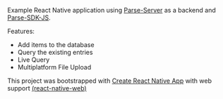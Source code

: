 Example React Native application using [Parse-Server](https://github.com/parse-community/parse-server) as a backend and [Parse-SDK-JS](https://github.com/parse-community/Parse-SDK-JS).

Features:
- Add items to the database
- Query the existing entries
- Live Query
- Multiplatform File Upload 

This project was bootstrapped with [Create React Native App](https://github.com/react-community/create-react-native-app) with web support [(react-native-web)](https://github.com/necolas/react-native-web)
